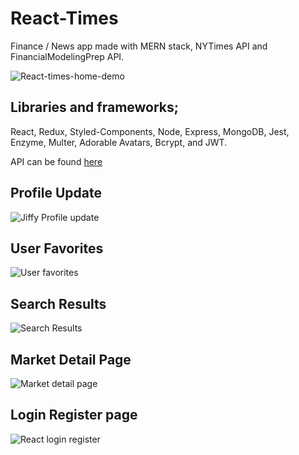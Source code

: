 # React-Times

Finance / News app made with MERN stack, NYTimes API and FinancialModelingPrep
API.

![React-times-home-demo]('demo/reactTimes.gif')

## Libraries and frameworks;

React, Redux, Styled-Components, Node, Express, MongoDB, Jest, Enzyme, Multer,
Adorable Avatars, Bcrypt, and JWT.

API can be found [here](https://github.com/urlDev/mern-react-times-api)

## Profile Update

![Jiffy Profile update](https://i.paste.pics/37365506fbd4cf4472495e6895ac92d9.png)

## User Favorites

![User favorites](https://i.paste.pics/b12e46504282e9d9b4926e0973310563.png)

## Search Results

![Search Results](https://i.paste.pics/b29f7c6990937e5ea35efaa4a7531a4d.png)

## Market Detail Page

![Market detail page](https://i.paste.pics/088e89dade773b6c3aa5ba9992086621.png)

## Login Register page

![React login register](https://i.paste.pics/ee9714ddf3d385495e45321f15351189.png)
